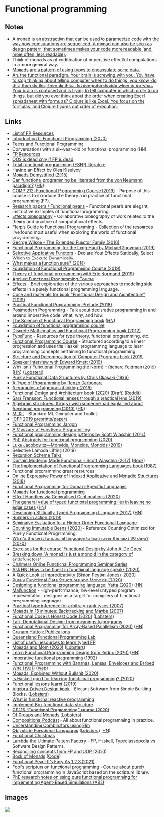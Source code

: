 # Functional programming

## Notes

- [A monad is an abstraction that can be used to parametrize code with the way how computations are sequenced. A monad can also be seen as design pattern, that sometimes makes your code more readable (and, more often, less readable).](https://binaryanalysisplatform.github.io/bap/api/master/Monads.Std.html)
- Think of monads as of codification of imperative effectful computations in a more general way.
- [Monads are a pattern of using types to encapsulate some data.](https://www.reddit.com/r/Clojure/comments/9cpyqc/should_i_learn_haskell_to_reveal_functional/)
- [Ah, the functional paradigm. Your brain is screwing with you. You have to stop thinking about telling computer when to do things, you know, do this, then do this, then do this... let computer decide when to do what. Your brain is confused and is trying to tell computer in which order to do things, but did you ever think about the order when creating Excel spreadsheet with formulas? Clojure is like Excel. You focus on the formulas, and Clojure figures out order of execution.](https://www.reddit.com/r/Clojure/comments/9geecc/how_does_anyone_learn_this/)

## Links

- [List of FP Resources](http://themattchan.com/blog/fp-resources.html)
- [Introduction to Functional Programming (2020)](https://serokell.io/blog/introduction-to-functional-programming)
- [Teens and Functional Programming](https://jozefg.bitbucket.io/posts/2013-09-08-teens-and-fp.html)
- [Conversations with a six-year-old on functional programming](https://byorgey.wordpress.com/2018/05/06/conversations-with-a-six-year-old-on-functional-programming/) ([HN](https://news.ycombinator.com/item?id=22943749))
- [FP Resources](https://github.com/allenleein/brains/projects/9?fullscreen=true)
- [OOS is dead only if FP is dead](https://speakerdeck.com/staltz/oop-is-dead-only-if-fp-is-dead?slide=1)
- [Total functional programming (ESFP) literature](https://github.com/mietek/total-functional-programming)
- [Having an Effect by Oleg Kiselyov](https://www.youtube.com/watch?v=GhERMBT7u4w)
- [Monads Demystified (2015)](http://blog.reverberate.org/2015/08/monads-demystified.html)
- [Can functional programming be liberated from the von Neumann paradigm?](http://conal.net/blog/posts/can-functional-programming-be-liberated-from-the-von-neumann-paradigm) ([HN](https://news.ycombinator.com/item?id=18692470))
- [COMP 212: Functional Programming Course (2019)](http://dlicata.web.wesleyan.edu/teaching/fp-s19/) - Purpose of this course is to introduce the theory and practice of functional programming (FP).
- [Research papers / Functional pearls](https://wiki.haskell.org/Research_papers/Functional_pearls) - Functional pearls are elegant, instructive examples of functional programming.
- [Effects bibliography](https://github.com/yallop/effects-bibliography) - Collaborative bibliography of work related to the theory and practice of computational effects.
- [Flerp’s Guide to Functional Programming](https://github.com/jeppes/flerps-functional) - Collection of the resources I've found most useful when exploring the world of functional programming.
- [George Wilson - The Extended Functor Family (2016)](https://www.youtube.com/watch?v=JZPXzJ5tp9w)
- [Functional Programming for the Long Haul by Michael Snoyman (2019)](https://www.youtube.com/watch?v=DdR9q69se-I)
- [Selective Applicative Functors](https://www.staff.ncl.ac.uk/andrey.mokhov/selective-functors.pdf) - Declare Your Effects Statically, Select Which to Execute Dynamically.
- [What makes a function pure? (2018)](https://blog.kubukoz.com/what-makes-a-function-pure)
- [Foundation of Functional Programming Course (2019)](https://github.com/julien-truffaut/fp-foundation)
- [Theory of functional programming with Eric Normand (2019)](https://lispcast.com/theory-functional-programming-0003/)
- [Applied Functional Programming Course](https://github.com/qfpl/applied-fp-course)
- [Effects](https://github.com/stepchowfun/effects) - Brief exploration of the various approaches to modeling side effects in a purely functional programming language.
- [Code and materials for book "Functional Design and Architecture" (2019)](https://github.com/graninas/Functional-Design-and-Architecture)
- [Practical Functional Programming: Prelude (2018)](https://www.gasi.ch/blog/practical-functional-programming)
- [Postmodern Programming](https://github.com/robrix/Postmodern-Programming/blob/master/Postmodern%20Programming.md) - Talk about declarative programming in and around imperative code: what, why, and how.
- [The Science of Functional Programming book](https://github.com/winitzki/sofp/blob/master/sofp-src/sofp.pdf) ([HN](https://news.ycombinator.com/item?id=21093129))
- [Foundation of functional programming course](https://github.com/fp-tower/foundation)
- [Discrete Mathematics and Functional Programming book (2012)](http://cs.wheaton.edu/~tvandrun/dmfp/)
- [TypeFunc](https://github.com/williamdemeo/TypeFunc) - Resources for type theory, functional programming, etc.
- [Functional Programming Course](https://github.com/tonymorris/fp-course) - Structured according to a linear progression and uses the Haskell programming language to learn programming concepts pertaining to functional programming.
- [Structure and Decomposition of Computer Programs book (2019)](https://github.com/isovector/structure-and-decomposition-of-computer-programs)
- [Speaker Interview with Edward Kmett (2019)](https://confengine.com/functional-conf-2019/speaker/interview/edward-kmett)
- [Why Isn't Functional Programming the Norm? – Richard Feldman (2019)](https://www.youtube.com/watch?v=QyJZzq0v7Z4) ([HN](https://news.ycombinator.com/item?id=21280429)) ([Lobsters](https://lobste.rs/s/dbsvr5/why_isn_t_functional_programming_norm))
- [Purely Functional Data Structures by Chris Okasaki (1996)](https://www.cs.cmu.edu/~rwh/theses/okasaki.pdf)
- [A Type of Programming by Renzo Carbonara](https://atypeofprogramming.com/)
- [3 examples of algebraic thinking (2019)](https://lispcast.com/3-examples-of-algebraic-thinking/)
- [Functional Design and Architecture book (2020)](https://leanpub.com/functional-design-and-architecture) ([Draft](https://docs.google.com/document/d/1al1kW7X4ZncBP_RKR0DZMY84pUtcbbiPQTtkDsjafsw/edit)) ([Reddit](https://www.reddit.com/r/haskell/comments/illft7/the_book_functional_design_and_architecture_is/))
- [Sara Fransson: Functional lenses through a practical lens (2019)](https://www.youtube.com/watch?v=sFzuu676pFs)
- [Algebraic structures: things i wish someone had explained about functional programming (2019)](https://jrsinclair.com/articles/2019/algebraic-structures-what-i-wish-someone-had-explained-about-functional-programming/) ([HN](https://news.ycombinator.com/item?id=21440932))
- [MLKit](https://github.com/melsman/mlkit) - Standard ML Compiler and Toolkit.
- [ICFP 2019 preprints/papers](https://github.com/llelf/icfp2019-papers)
- [Functional Programming Jargon](https://github.com/hemanth/functional-programming-jargon)
- [A Glossary of Functional Programming](http://degoes.net/articles/fp-glossary)
- [Functional programming design patterns by Scott Wlaschin (2014)](https://www.youtube.com/watch?v=E8I19uA-wGY)
- [PhD Abstracts for functional programming (2020)](https://www.cambridge.org/core/services/aop-cambridge-core/content/view/F66CECFC31BDB7D2790F39DE25426EEA/S0956796819000200a.pdf/phd_abstracts.pdf)
- [Luka Jacobowitz—Monoids, Monoids, Monoids (2019)](https://www.youtube.com/watch?v=DJyhWAwmGqE)
- [Selective Lambda Lifting (2019)](https://arxiv.org/abs/1910.11717)
- [Recursion Scheme Talks](https://github.com/sellout/recursion-scheme-talk)
- [Domain Modeling Made Functional - Scott Wlaschin (2017)](https://www.youtube.com/watch?v=Up7LcbGZFuo) ([Book](https://pragprog.com/titles/swdddf/domain-modeling-made-functional/))
- [The Implementation of Functional Programming Languages book (1987)](https://www.microsoft.com/en-us/research/uploads/prod/1987/01/slpj-book-1987-r90.pdf)
- [Functional programming great resources](https://github.com/mmenestret/fp-resources)
- [On the Expressive Power of Indexed Applicative and Monadic Structures (2018)](https://oxij.org/thesis/PhD/)
- [Functional Programming for Domain-Specific Languages](http://www.cs.ox.ac.uk/jeremy.gibbons/publications/fp4dsls.pdf)
- [Monads for functional programming](http://homepages.inf.ed.ac.uk/wadler/papers/marktoberdorf/baastad.pdf)
- [Effect Handlers via Generalised Continuations (2020)](http://homepages.inf.ed.ac.uk/slindley/papers/ehgc.pdf)
- [The general value of typed functional programming lies in leaving no edge cases](https://np.reddit.com/r/scala/comments/en89or/when_should_i_use_cats_scalaz_instead_of_standard/fdxer1k/) ([HN](https://news.ycombinator.com/item?id=22403625))
- [Developing Statically Typed Programming Language (2017)](https://blog.mgechev.com/2017/08/05/typed-lambda-calculus-create-type-checker-transpiler-compiler-javascript/) ([HN](https://news.ycombinator.com/item?id=21738891))
- [Runners in action (2019)](http://math.andrej.com/2019/10/28/runners-in-action/)
- [Seminaïve Evaluation for a Higher-Order Functional Language](https://www.cl.cam.ac.uk/~nk480/seminaive-datafun.pdf)
- [Counting Immutable Beans (2020)](https://arxiv.org/pdf/1908.05647.pdf) - Reference Counting Optimized for Purely Functional Programming.
- [What's the best functional language to learn over the next 30 days? (2020)](https://lobste.rs/s/hf3y19/what_s_best_functional_language_learn)
- [Exercises for the course 'Functional Design by John A. De Goes'](https://github.com/jdegoes/functional-design)
- [Breaking down "A monad is just a monoid in the category of endofunctors"](https://www.christianfscott.com/wtf-is-a-monad/)
- [Chalmers Online Functional Programming Seminar Series](http://chalmersfp.org/)
- [Ask HN: How to be fluent in functional language speak? (2020)](https://news.ycombinator.com/item?id=23078173)
- [A Quick Look at Impredicativity (Simon Peyton Jones) (2020)](https://www.youtube.com/watch?v=ZuNMo136QqI)
- [Purely Functional Data Structures and Monoids (2020)](https://doisinkidney.com/pdfs/purely-functional-data-structures-slides.pdf)
- [Designing a functional programming language: Yatta (2020)](https://functional.blog/2020/05/25/designing-a-functional-programming-language-yatta/) ([HN](https://news.ycombinator.com/item?id=23307699))
- [Malfunction](https://github.com/stedolan/malfunction) - High-performance, low-level untyped program representation, designed as a target for compilers of functional programming languages.
- [Practical type inference for arbitrary-rank types (2007)](https://www.microsoft.com/en-us/research/wp-content/uploads/2016/02/putting.pdf)
- [Monads in 15 minutes: Backtracking and Maybe (2007)](http://www.randomhacks.net/2007/03/12/monads-in-15-minutes/)
- [Functional Code is Honest Code (2020)](https://michaelfeathers.silvrback.com/functional-code-is-honest-code) ([Lobsters](https://lobste.rs/s/lwopua/functional_code_is_honest_code))
- [Talk: Denotational Design: from meanings to programs](https://github.com/conal/talk-2014-lambdajam-denotational-design)
- [Functional Programming for Array-Based Parallelism (2020)](https://www.infoq.com/presentations/functional-programming-parallelism/) ([HN](https://news.ycombinator.com/item?id=23536190))
- [Graham Hutton: Publications](http://www.cs.nott.ac.uk/~pszgmh/bib.html)
- [Queensland Functional Programming Lab](https://qfpl.io/)
- [List of useful resources to learn typed FP](https://github.com/dewey92/typed-fp-good-reads)
- [Monads and Mom (2020)](https://twitchard.github.io/posts/2020-07-26-monads.html) ([Lobsters](https://lobste.rs/s/hkz1kh/monads_mom))
- [Learn Functional Programming Design from Redux (2020)](https://pitayan.com/posts/redux-fp-design/) ([HN](https://news.ycombinator.com/item?id=24046631))
- [Imperative functional programming (1992)](https://www.microsoft.com/en-us/research/wp-content/uploads/1993/01/imperative.pdf)
- [Functional Programming with Bananas, Lenses, Envelopes and Barbed Wire (1991)](https://ris.utwente.nl/ws/portalfiles/portal/6142049/meijer91functional.pdf) ([Web](http://citeseerx.ist.psu.edu/viewdoc/summary?doi=10.1.1.41.125))
- [Monads, Explained Without Bullshit (2020)](https://www.boringcactus.com/2020/07/18/monads-without-the-bullshit.html)
- [Is Haskell good for learning functional programming? (2020)](https://www.reddit.com/r/haskell/comments/ik9yqi/is_haskell_good_for_learning_functional/)
- [Functional lessons learnt (2019)](https://manzanit0.github.io/functional%20programming/2019/08/23/functional-lessons.html)
- [Algebra-Driven Design book](https://algebradriven.design/) - Elegant Software from Simple Building Blocks. ([Lobsters](https://lobste.rs/s/xs8vlo/algebra_driven_design))
- [What is functional reactive programming](https://github.com/Pauan/programming-notes/blob/master/Signals.rst)
- [Implement Box functional data structure](https://github.com/Pauan/programming-notes/blob/master/Boxes.rst)
- [CS316 “Functional Programming” course (2020)](https://github.com/bobatkey/CS316-2020)
- [Of Groups and Monads](https://garlandus.co/OfGroupsAndMonads.html) ([Lobsters](https://lobste.rs/s/zzcjr9/groups_monads))
- [Compositional Podcast](https://www.compositional.fm/) - All about functional programming in practice.
- [Understanding Combinators using Elm](https://discourse.elm-lang.org/t/understanding-combinators/6425)
- [Objects in Functional Languages](https://journal.infinitenegativeutility.com/objects-in-functional-languages) ([Lobsters](https://lobste.rs/s/wa5vbs/objects_functional_languages)) ([HN](https://news.ycombinator.com/item?id=25258354))
- [Functional Christmas](https://functional.christmas/)
- [Lambda the Ultimate Pattern Factory](https://github.com/thma/LtuPatternFactory) - FP, Haskell, Typeclassopedia vs Software Design Patterns.
- [Reconciling concepts from FP and OOP (2020)](https://thma.github.io/posts/2020-12-20-reconciling-fp-and-oop-concepts.html)
- [Book of Monads](https://www.goodreads.com/book/show/42449863-the-book-of-monads) ([Code](https://github.com/JonathanLorimer/book-of-monads))
- [Functional Pearl: It’s Easy As 1,2,3 (2021)](http://www.cs.nott.ac.uk/~pszgmh/123.pdf)
- [Fool's scriptum on functional programming](https://github.com/kongware/scriptum) - Course about purely functional programming in JavaScript based on the scriptum library.
- [PhD research notes on using pure functional programming for implementing Agent-Based Simulations (ABS)](https://github.com/thalerjonathan/phd)

## Images

![](https://i.imgur.com/nSrcdxd.png)
